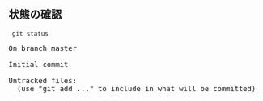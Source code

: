 ## 状態の確認
```console
 git status
```

<pre>
On branch master

Initial commit

Untracked files:
  (use "git add <file>..." to include in what will be committed)

</pre>

